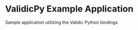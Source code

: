 ValidicPy Example Application
===================

Sample application utilizing the Validic Python bindings

